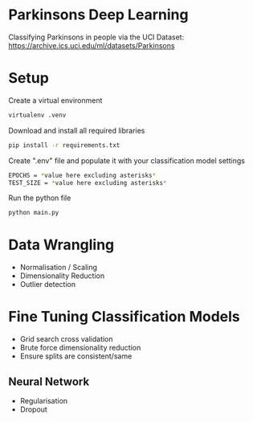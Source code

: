 # Parkinsons Deep Learning
Classifying Parkinsons in people via the UCI Dataset: https://archive.ics.uci.edu/ml/datasets/Parkinsons

# Setup
Create a virtual environment
```bash
virtualenv .venv
```
Download and install all required libraries
```bash
pip install -r requirements.txt
```
Create ".env" file and populate it with your classification model settings
```bash
EPOCHS = *value here excluding asterisks*
TEST_SIZE = *value here excluding asterisks*
```
Run the python file
```bash
python main.py
```

# Data Wrangling
- Normalisation / Scaling
- Dimensionality Reduction
- Outlier detection

# Fine Tuning Classification Models
- Grid search cross validation
- Brute force dimensionality reduction
- Ensure splits are consistent/same

## Neural Network
- Regularisation
- Dropout